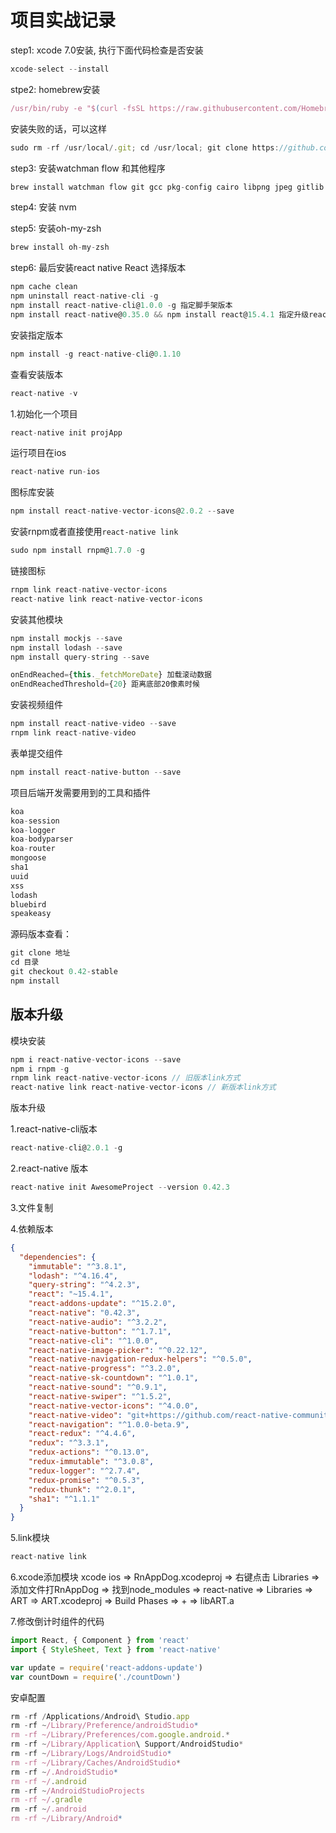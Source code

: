 # 项目实战记录

step1: xcode 7.0安装, 执行下面代码检查是否安装

```js
xcode-select --install
```

stpe2: homebrew安装

```js
/usr/bin/ruby -e "$(curl -fsSL https://raw.githubusercontent.com/Homebrew/install/master/install)"
```

安装失败的话，可以这样

```js
sudo rm -rf /usr/local/.git; cd /usr/local; git clone https://github.com/Homebrew/homebrew
```

step3: 安装watchman flow 和其他程序

```js
brew install watchman flow git gcc pkg-config cairo libpng jpeg gitlib mongodb
```

step4: 安装 nvm

step5: 安装oh-my-zsh

```js
brew install oh-my-zsh
```

step6: 最后安装react native  React 选择版本

```js
npm cache clean
npm uninstall react-native-cli -g
npm install react-native-cli@1.0.0 -g 指定脚手架版本
npm install react-native@0.35.0 && npm install react@15.4.1 指定升级react-native 和 react版本
```

安装指定版本

```js
npm install -g react-native-cli@0.1.10
```

查看安装版本

```js
react-native -v
```

1.初始化一个项目

```js
react-native init projApp
```

运行项目在ios

```js
react-native run-ios
```

图标库安装

```js
npm install react-native-vector-icons@2.0.2 --save
```

安装rnpm或者直接使用`react-native link`

```js
sudo npm install rnpm@1.7.0 -g
```

链接图标

```js
rnpm link react-native-vector-icons
react-native link react-native-vector-icons 
```

安装其他模块

```js
npm install mockjs --save
npm install lodash --save
npm install query-string --save
```

```js
onEndReached={this._fetchMoreDate} 加载滚动数据
onEndReachedThreshold={20} 距离底部20像素时候
```

安装视频组件

```js
npm install react-native-video --save
rnpm link react-native-video
```

表单提交组件

```js
npm install react-native-button --save
```

项目后端开发需要用到的工具和插件

```js
koa
koa-session
koa-logger
koa-bodyparser
koa-router
mongoose
sha1
uuid
xss
lodash
bluebird
speakeasy
```

源码版本查看：

```js
git clone 地址
cd 目录
git checkout 0.42-stable
npm install
```

## 版本升级

模块安装

```js
npm i react-native-vector-icons --save
npm i rnpm -g
rnpm link react-native-vector-icons // 旧版本link方式
react-native link react-native-vector-icons // 新版本link方式
```

版本升级

1.react-native-cli版本

```js
react-native-cli@2.0.1 -g
```

2.react-native 版本

```js
react-native init AwesomeProject --version 0.42.3
```

3.文件复制

4.依赖版本

```json
{
  "dependencies": {
    "immutable": "^3.8.1",
    "lodash": "^4.16.4",
    "query-string": "^4.2.3",
    "react": "~15.4.1",
    "react-addons-update": "^15.2.0",
    "react-native": "0.42.3",
    "react-native-audio": "^3.2.2",
    "react-native-button": "^1.7.1",
    "react-native-cli": "^1.0.0",
    "react-native-image-picker": "^0.22.12",
    "react-native-navigation-redux-helpers": "^0.5.0",
    "react-native-progress": "^3.2.0",
    "react-native-sk-countdown": "^1.0.1",
    "react-native-sound": "^0.9.1",
    "react-native-swiper": "^1.5.2",
    "react-native-vector-icons": "^4.0.0",
    "react-native-video": "git+https://github.com/react-native-community/react-native-video.git",
    "react-navigation": "^1.0.0-beta.9",
    "react-redux": "^4.4.6",
    "redux": "^3.3.1",
    "redux-actions": "^0.13.0",
    "redux-immutable": "^3.0.8",
    "redux-logger": "^2.7.4",
    "redux-promise": "^0.5.3",
    "redux-thunk": "^2.0.1",
    "sha1": "^1.1.1"
  }
}
```

5.link模块

```js
react-native link
```

6.xcode添加模块
xcode ios => RnAppDog.xcodeproj => 右键点击 Libraries => 添加文件打RnAppDog => 找到node_modules =>  react-native => Libraries => ART => ART.xcodeproj
=> Build Phases => + => libART.a

7.修改倒计时组件的代码

```js
import React, { Component } from 'react'
import { StyleSheet, Text } from 'react-native'

var update = require('react-addons-update')
var countDown = require('./countDown')
```

安卓配置

```js
rm -rf /Applications/Android\ Studio.app
rm -rf ~/Library/Preference/androidStudio*
rm -rf ~/Library/Preferences/com.google.android.*
rm -rf ~/Library/Application\ Support/AndroidStudio*
rm -rf ~/Library/Logs/AndroidStudio*
rm -rf ~/Library/Caches/AndroidStudio*
rm -rf ~/.AndroidStudio*
rm -rf ~/.android
rm -rf ~/AndroidStudioProjects
rm -rf ~/.gradle
rm -rf ~/.android
rm -rf ~/Library/Android*
```

